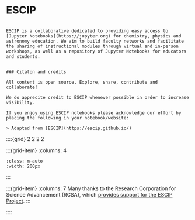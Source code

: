 # ESCIP

```{admonition} Welcome to Enhancing Science Courses by Integrating Python (ESCIP).

ESCIP is a collaborative dedicated to providing easy access to
[Jupyter Notebooks](https://jupyter.org) for chemistry, physics and
astronomy education. We aim to build faculty networks and facilitate
the sharing of instructional modules through virtual and in-person
workshops, as well as a repository of Jupyter Notebooks for educators and students.


### Citaton and credits

All content is open source. Explore, share, contribute and collaborate!

We do apprecite credit to ESCIP whenever possible in order to increase visibility.

If you enjoy using ESCIP notebooks please acknowledge our effort by placing the following in your notebook/website:

> Adapted from [ESCIP](https://escip.github.io/)
```

::::{grid} 2 2 2 2

:::{grid-item}
:columns: 4

```{image} https://rescorp.org/imgs/rcsa_logo.png
:class: m-auto
:width: 200px
```

:::

:::{grid-item}
:columns: 7
Many thanks to the Research Corporation for Science Advancement (RCSA), which [provides support for the ESCIP Project](https://rescorp.org/).
:::

::::
